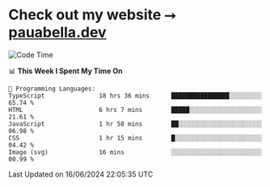 # Check out my website ⭢ [pauabella.dev](https://pauabella.dev)

<!--START_SECTION:waka-->
![Code Time](http://img.shields.io/badge/Code%20Time-3%2C469%20hrs-blue)

📊 **This Week I Spent My Time On** 

```text
💬 Programming Languages: 
TypeScript               18 hrs 36 mins      ████████████████░░░░░░░░░   65.74 % 
HTML                     6 hrs 7 mins        █████░░░░░░░░░░░░░░░░░░░░   21.61 % 
JavaScript               1 hr 58 mins        ██░░░░░░░░░░░░░░░░░░░░░░░   06.98 % 
CSS                      1 hr 15 mins        █░░░░░░░░░░░░░░░░░░░░░░░░   04.42 % 
Image (svg)              16 mins             ░░░░░░░░░░░░░░░░░░░░░░░░░   00.99 % 
```


 Last Updated on 16/06/2024 22:05:35 UTC
<!--END_SECTION:waka-->
